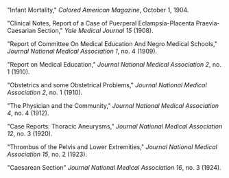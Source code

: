 "Infant Mortality," *Colored American Magazine*, October 1, 1904.

"Clinical Notes, Report of a Case of Puerperal Eclampsia-Placenta Praevia-Caesarian Section," *Yale Medical Journal 15* (1908). 

"Report of Committee On Medical Education And Negro Medical Schools," *Journal National Medical Association 1*, no. 4 (1909). 

"Report on Medical Education," *Journal National Medical Association 2*, no. 1 (1910).

"Obstetrics and some Obstetrical Problems," *Journal National Medical Association 2*, no. 1 (1910).

"The Physician and the Community," *Journal National Medical Association 4*, no. 4 (1912).

"Case Reports: Thoracic Aneurysms," *Journal National Medical Association 12*, no. 3 (1920).

"Thrombus of the Pelvis and Lower Extremities," *Journal National Medical Association 15*, no. 2 (1923).

"Caesarean Section" *Journal National Medical Association 16*, no. 3 (1924).
